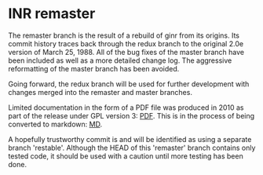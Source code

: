 # INR remaster

The remaster branch is the result of a rebuild of ginr from its origins.
Its commit history traces back through the redux branch to the original
2.0e version of March 25, 1988.
All of the bug fixes of the master branch have been included as well as
a more detailed change log.
The aggressive reformatting of the master branch has been avoided.

Going forward, the redux branch will be used for further development with
changes merged into the remaster and master branches.

Limited documentation in the form of a PDF file was produced in 2010 as part
of the release under GPL version 3:
[PDF](doc/inr_intro.pdf).
This is in the process of being converted to markdown:
[MD](doc/inr_intro.md).

A hopefully trustworthy commit is and will be identified as using a
separate branch 'restable'.
Although the HEAD of this 'remaster' branch contains only tested code, it
should be used with a caution until more testing has been done.
